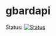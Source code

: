 # gbardapi
Status: [![Status](https://uptime.betterstack.com/status-badges/v1/monitor/t0t1.svg)](https://uptime.betterstack.com/?utm_source=status_badge)
